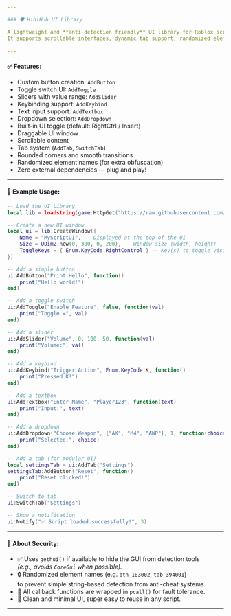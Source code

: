 ```yaml
---

### 🛡️ HihiHub UI Library

A lightweight and **anti-detection friendly** UI library for Roblox scripts.  
It supports scrollable interfaces, dynamic tab support, randomized element names, toggle hotkeys, and more — all in a single standalone file.

---
```


#### ✅ Features:

- Custom button creation: `AddButton`
- Toggle switch UI: `AddToggle`
- Sliders with value range: `AddSlider`
- Keybinding support: `AddKeybind`
- Text input support: `AddTextbox`
- Dropdown selection: `AddDropdown`
- Built-in UI toggle (default: RightCtrl / Insert)
- Draggable UI window
- Scrollable content
- Tab system (`AddTab`, `SwitchTab`)
- Rounded corners and smooth transitions
- Randomized element names (for extra obfuscation)
- Zero external dependencies — plug and play!

---

#### 🧪 Example Usage:

```lua
-- Load the UI Library
local lib = loadstring(game:HttpGet("https://raw.githubusercontent.com/ewenja/roblox-hub/refs/heads/main/HihiHub%20ui.lua"))()

-- Create a new UI window
local ui = lib:CreateWindow({
    Name = "MyScriptUI", -- Displayed at the top of the UI
    Size = UDim2.new(0, 300, 0, 200), -- Window size (width, height)
    ToggleKeys = { Enum.KeyCode.RightControl } -- Key(s) to toggle visibility
})

-- Add a simple button
ui:AddButton("Print Hello", function()
    print("Hello world!")
end)

-- Add a toggle switch
ui:AddToggle("Enable Feature", false, function(val)
    print("Toggle =", val)
end)

-- Add a slider
ui:AddSlider("Volume", 0, 100, 50, function(val)
    print("Volume:", val)
end)

-- Add a keybind
ui:AddKeybind("Trigger Action", Enum.KeyCode.K, function()
    print("Pressed K!")
end)

-- Add a textbox
ui:AddTextbox("Enter Name", "Player123", function(text)
    print("Input:", text)
end)

-- Add a dropdown
ui:AddDropdown("Choose Weapon", {"AK", "M4", "AWP"}, 1, function(choice)
    print("Selected:", choice)
end)

-- Add a tab (for modular UI)
local settingsTab = ui:AddTab("Settings")
settingsTab:AddButton("Reset", function()
    print("Reset clicked!")
end)

-- Switch to tab
ui:SwitchTab("Settings")

-- Show a notification
ui:Notify("✅ Script loaded successfully!", 3)
```

---

#### 🔐 About Security:

- ✅ Uses `gethui()` if available to hide the GUI from detection tools  
  *(e.g., avoids `CoreGui` when possible).*
- 🔒 Randomized element names (e.g. `btn_183002`, `tab_394001`)  
  to prevent simple string-based detection from anti-cheat systems.
- 🧱 All callback functions are wrapped in `pcall()` for fault tolerance.
- 🧼 Clean and minimal UI, super easy to reuse in any script.

---
